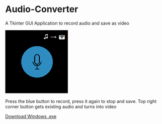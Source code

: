 # Audio-Converter
A Tkinter GUI Application to record audio and save as video

![](images/Screenshot.png?raw=true)

Press the blue button to record, press it again to stop and save. Top right corner button gets existing audio and turns into video

[Download Windows .exe](https://github.com/RafaeI11/Audio-Converter/releases/tag/V1.0)
